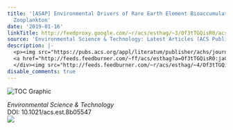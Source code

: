 ```yaml
---
title: '[ASAP] Environmental Drivers of Rare Earth Element Bioaccumulation in Freshwater
  Zooplankton'
date: '2019-01-16'
linkTitle: http://feedproxy.google.com/~r/acs/esthag/~3/Of3tTGQisR0/acs.est.8b05547
source: 'Environmental Science & Technology: Latest Articles (ACS Publications)'
description: |-
  <p><img src="https://pubs.acs.org/appl/literatum/publisher/achs/journals/content/esthag/0/esthag.ahead-of-print/acs.est.8b05547/20190115/images/medium/es-2018-05547c_0005.gif" alt="TOC Graphic"/></p><div><cite>Environmental Science & Technology</cite></div><div>DOI: 10.1021/acs.est.8b05547</div><div class="feedflare">
  <a href="http://feeds.feedburner.com/~ff/acs/esthag?a=Of3tTGQisR0:jaCJsEhfOEg:yIl2AUoC8zA"><img src="http://feeds.feedburner.com/~ff/acs/esthag?d=yIl2AUoC8zA" border="0"></img></a>
  </div><img src="http://feeds.feedburner.com/~r/acs/esthag/~4/Of3tTGQisR0" height="1" width="1" ...
disable_comments: true
---
```

<p><img src="https://pubs.acs.org/appl/literatum/publisher/achs/journals/content/esthag/0/esthag.ahead-of-print/acs.est.8b05547/20190115/images/medium/es-2018-05547c_0005.gif" alt="TOC Graphic"/></p><div><cite>Environmental Science & Technology</cite></div><div>DOI: 10.1021/acs.est.8b05547</div><div class="feedflare">
<a href="http://feeds.feedburner.com/~ff/acs/esthag?a=Of3tTGQisR0:jaCJsEhfOEg:yIl2AUoC8zA"><img src="http://feeds.feedburner.com/~ff/acs/esthag?d=yIl2AUoC8zA" border="0"></img></a>
</div><img src="http://feeds.feedburner.com/~r/acs/esthag/~4/Of3tTGQisR0" height="1" width="1" ...